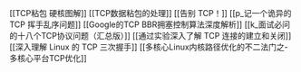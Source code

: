 [[TCP粘包 硬核图解]]
[[TCP数据粘包的处理]]
[[告别 TCP！]]
[[p_记一个诡异的 TCP 挥手乱序问题]]
[[Google的TCP BBR拥塞控制算法深度解析]]
[[k_面试必问的十八个TCP协议问题（汇总版）]]
[[通过实验深入了解 TCP 连接的建立和关闭]]
[[深入理解 Linux 的 TCP 三次握手]]
[[多核心Linux内核路径优化的不二法门之-多核心平台TCP优化]]
